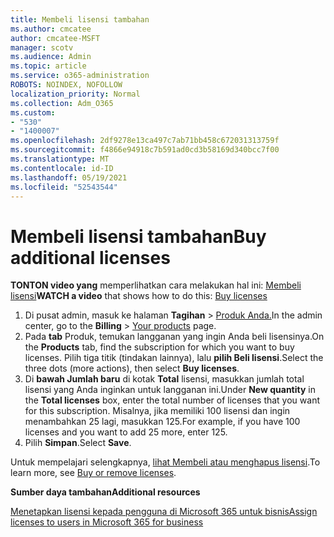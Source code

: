 ```yaml
---
title: Membeli lisensi tambahan
ms.author: cmcatee
author: cmcatee-MSFT
manager: scotv
ms.audience: Admin
ms.topic: article
ms.service: o365-administration
ROBOTS: NOINDEX, NOFOLLOW
localization_priority: Normal
ms.collection: Adm_O365
ms.custom:
- "530"
- "1400007"
ms.openlocfilehash: 2df9278e13ca497c7ab71bb458c672031313759f
ms.sourcegitcommit: f4866e94918c7b591ad0cd3b58169d340bcc7f00
ms.translationtype: MT
ms.contentlocale: id-ID
ms.lasthandoff: 05/19/2021
ms.locfileid: "52543544"
---
```

# <a name="buy-additional-licenses"></a><span data-ttu-id="096e2-102">Membeli lisensi tambahan</span><span class="sxs-lookup"><span data-stu-id="096e2-102">Buy additional licenses</span></span>

<span data-ttu-id="096e2-103">**TONTON video yang** memperlihatkan cara melakukan hal ini: [Membeli lisensi](https://go.microsoft.com/fwlink/p/?linkid=2154857)</span><span class="sxs-lookup"><span data-stu-id="096e2-103">**WATCH a video** that shows how to do this: [Buy licenses](https://go.microsoft.com/fwlink/p/?linkid=2154857)</span></span>

1. <span data-ttu-id="096e2-104">Di pusat admin, masuk ke halaman **Tagihan**  >  [Produk Anda.](https://go.microsoft.com/fwlink/p/?linkid=842054)</span><span class="sxs-lookup"><span data-stu-id="096e2-104">In the admin center, go to the **Billing** > [Your products](https://go.microsoft.com/fwlink/p/?linkid=842054) page.</span></span>
2. <span data-ttu-id="096e2-105">Pada **tab** Produk, temukan langganan yang ingin Anda beli lisensinya.</span><span class="sxs-lookup"><span data-stu-id="096e2-105">On the **Products** tab, find the subscription for which you want to buy licenses.</span></span> <span data-ttu-id="096e2-106">Pilih tiga titik (tindakan lainnya), lalu **pilih Beli lisensi**.</span><span class="sxs-lookup"><span data-stu-id="096e2-106">Select the three dots (more actions), then select **Buy licenses**.</span></span>
3. <span data-ttu-id="096e2-107">Di **bawah Jumlah baru** di kotak **Total** lisensi, masukkan jumlah total lisensi yang Anda inginkan untuk langganan ini.</span><span class="sxs-lookup"><span data-stu-id="096e2-107">Under **New quantity** in the **Total licenses** box, enter the total number of licenses that you want for this subscription.</span></span> <span data-ttu-id="096e2-108">Misalnya, jika memiliki 100 lisensi dan ingin menambahkan 25 lagi, masukkan 125.</span><span class="sxs-lookup"><span data-stu-id="096e2-108">For example, if you have 100 licenses and you want to add 25 more, enter 125.</span></span>
4. <span data-ttu-id="096e2-109">Pilih **Simpan**.</span><span class="sxs-lookup"><span data-stu-id="096e2-109">Select **Save**.</span></span>

<span data-ttu-id="096e2-110">Untuk mempelajari selengkapnya, [lihat Membeli atau menghapus lisensi](/microsoft-365/commerce/licenses/buy-licenses).</span><span class="sxs-lookup"><span data-stu-id="096e2-110">To learn more, see [Buy or remove licenses](/microsoft-365/commerce/licenses/buy-licenses).</span></span>

<span data-ttu-id="096e2-111">**Sumber daya tambahan**</span><span class="sxs-lookup"><span data-stu-id="096e2-111">**Additional resources**</span></span>

[<span data-ttu-id="096e2-112">Menetapkan lisensi kepada pengguna di Microsoft 365 untuk bisnis</span><span class="sxs-lookup"><span data-stu-id="096e2-112">Assign licenses to users in Microsoft 365 for business</span></span>](/microsoft-365/admin/manage/assign-licenses-to-users)